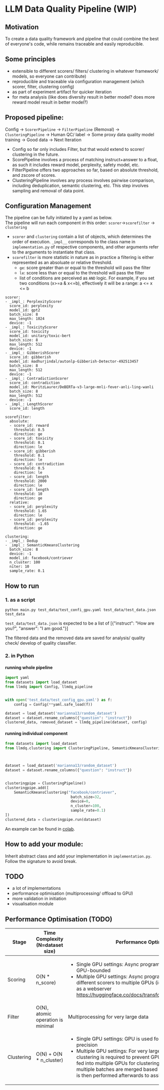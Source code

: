 # LLM Data Quality Pipeline (WIP)
## Motivation
To create a data quality framework and pipeline that could combine the best of everyone's code, while remains traceable and easily reproducible.

## Some principles
- extensible to different scorers/ filters/ clustering in whatever framework/ models, so everyone can contribute)
- reproducible and traceable via configuration management (which scorer, filter, clustering config)
- as part of experiment artifact for quicker iteration
- for meta analysis (like does diversity result in better model? does more reward model result in better model?)

## Proposed pipeline:
Config -> `ScorerPipeline` -> `FilterPipeline` (Removal) -> `ClusteringPipeline` -> Human QC/ label -> Some proxy data quality model training -> Good data -> Next Iteration

- Config so far only includes Filter, but that would extend to scorer/ clustering in the future.
- ScorePipeline involves a process of matching instruct+answer to a float, as such it includes reward model, perplexity, safety model, etc.
- FilterPipeline offers two approaches so far, based on absolute threshold, and zscore of scores.
- ClusteringPipeline involves any process involves pairwise comparison, including deduplication, semantic clustering, etc. This step involves sampling and removal of data point.

## Configuration Management
The pipeline can be fully initiated by a yaml as below.  
The pipeline will run each component in this order: `scorer`->`scorefilter` -> `clustering`  
- `scorer` and `clustering` contain a list of objects, which determines the order of execution.
`_impl__` corresponds to the class name in `implementation.py` of respective components, and other arguments refer to the arguments to instantiate that class.
- `scorefilter` is more statistic in nature as in practice a filtering is either represented as an absoluate or relative threshold.
  - `ge`: score greater than or equal to the threshold will pass the filter
  - `le`: score less than or equal to the threshold will pass the filter
  - list of conditions are perceived as `AND` logic. For example, if you set two conditions (x>=a & x<=b), effectively it will be a range: a <= x <= b

```shell
scorer:
- _impl_: PerplexityScorer
  score_id: perplexity
  model_id: gpt2
  batch_size: 8
  max_length: 1024
  device: -1
- _impl_: ToxicityScorer
  score_id: toxicity
  model_id: unitary/toxic-bert
  batch_size: 8
  max_length: 512
  device: -1
- _impl_: GibberishScorer
  score_id: gibberish
  model_id: madhurjindal/autonlp-Gibberish-Detector-492513457
  batch_size: 8
  max_length: 512
  device: -1
- _impl_: ContradictionScorer
  score_id: contradiction
  model_id: MoritzLaurer/DeBERTa-v3-large-mnli-fever-anli-ling-wanli
  batch_size: 8
  max_length: 512
  device: -1
- _impl_: LengthScorer
  score_id: length

scorefilter:
  absolute:
  - score_id: reward
    threshold: 0.5
    direction: ge
  - score_id: toxicity
    threshold: 0.1
    direction: le
  - score_id: gibberish
    threshold: 0.1
    direction: le
  - score_id: contradiction
    threshold: 0.5
    direction: le
  - score_id: length
    threshold: 2000
    direction: le
  - score_id: length
    threshold: 10
    direction: ge
  relative:
  - score_id: perplexity
    threshold: 1.65
    direction: le
  - score_id: perplexity
    threshold: -1.65
    direction: ge

clustering:
- _impl_: Dedup
- _impl_: SemanticKmeansClustering
  batch_size: 8
  device: -1
  model_id: facebook/contriever
  n_cluster: 100
  niter: 10
  sample_rate: 0.1
```

## How to run
### 1. as a script
```shell
python main.py test_data/test_confi_gpu.yaml test_data/test_data.json test_data
```
`test_data/test_data.json` is expected to be a list of [{"instruct": "How are you?", "answer": "I am good."}]

The filtered data and the removed data are saved for analysis/ quality check/ develop of quality classifier.

### 2. in Python
#### running whole pipeline
```python
import yaml
from datasets import load_dataset
from llmdq import Config, llmdq_pipeline


with open('test_data/test_config_gpu.yaml') as f:
    config = Config(**yaml.safe_load(f))

dataset = load_dataset('marianna13/random_dataset')
dataset = dataset.rename_columns({"question": "instruct"})
clustered_data, removed_dataset = llmdq_pipeline(dataset, config)
```
#### running individual component
```python
from datasets import load_dataset
from llmdq.clustering import ClusteringPipeline, SemanticKmeansClustering



dataset = load_dataset('marianna13/random_dataset')
dataset = dataset.rename_columns({"question": "instruct"})


clusteringpipe = ClusteringPipeline()
clusteringpipe.add([
    SemanticKmeansClustering("facebook/contriever",
                              batch_size=32,
                              device=0,
                              n_cluster=100,
                              sample_rate=0.1)
])
clustered_data = clusteringpipe.run(dataset)
```

An example can be found in [colab](https://colab.research.google.com/drive/1zGvPjHXDQiGq1c9SIYS_tZAzcFIWOICj?usp=sharing&authuser=2#scrollTo=tUEPRDMoH6Bi).


## How to add your module:
Inherit abstract class and add your implementation in `implementation.py`. Follow the signature to avoid break.


## TODO
- a lot of implementations
- performance optimisation (multiprocessing/ offload to GPU)
- more validation in initiation
- visualisation module

## Performance Optimisation (TODO)
Stage  | Time Complexity  (N=dataset size) |  Performance Optimisers
--- | --- | --- 
Scoring | O(N * n_score) | <ul><li>Single GPU settings: Async programming won’t help as it’s GPU-bounded</li><li>Multiple GPU settings: Async programming to dispatch different scorers to multiple GPUs (ie. we treat individual GPU as a webserver https://huggingface.co/docs/transformers/pipeline_webserver)
Filter | O(N), atomic operation is minimal | Multiprocessing for very large data
Clustering |O(N) + O(N * n_cluster)| <ul><li>Single GPU settings: GPU is used for clustering, use of half precision</li><li>Multiple GPU settings: For very large data, agglomerative clustering is required to prevent GPU OOM. Batches of data are fed into multiple GPUs for clustering. Then, clusters from multiple batches are merged based on centroids.  ANN search is then performed afterwards to assign clusters.

